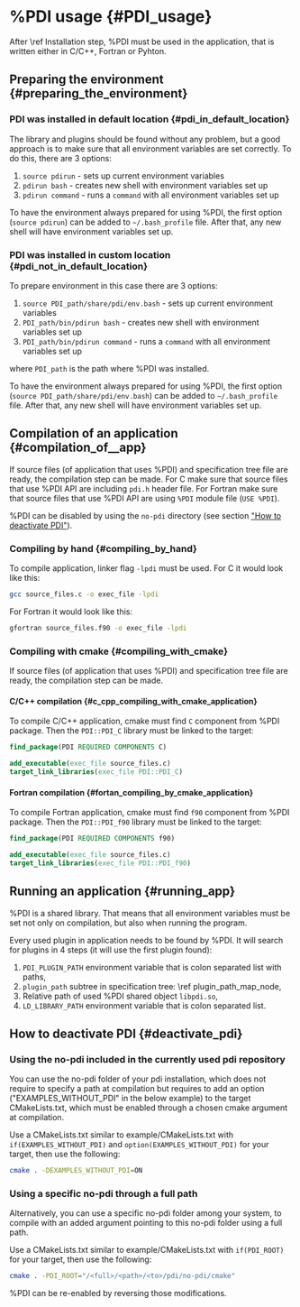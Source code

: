 # %PDI usage {#PDI_usage}

After \ref Installation step, %PDI must be used in the application, that
is written either in C/C++, Fortran or Pyhton.

## Preparing the environment {#preparing_the_environment}

### PDI was installed in default location {#pdi_in_default_location}

The library and plugins should be found without any problem, but a good approach is to
make sure that all environment variables are set correctly. To do this, there are 3 options:

1. `source pdirun` - sets up current environment variables
2. `pdirun bash` - creates new shell with environment variables set up
3. `pdirun command` - runs a `command` with all environment variables set up

To have the environment always prepared for using %PDI, the first option (`source pdirun`)
can be added to `~/.bash_profile` file. After that, any new shell will have environment
variables set up.

### PDI was installed in custom location {#pdi_not_in_default_location}

To prepare environment in this case there are 3 options:

1. `source PDI_path/share/pdi/env.bash` - sets up current environment variables
2. `PDI_path/bin/pdirun bash` - creates new shell with environment variables set up
3. `PDI_path/bin/pdirun command` - runs a `command` with all environment variables set up

where `PDI_path` is the path where %PDI was installed.

To have the environment always prepared for using %PDI, the first option (`source PDI_path/share/pdi/env.bash`)
can be added to `~/.bash_profile` file. After that, any new shell will have environment
variables set up.

## Compilation of an application {#compilation_of__app}

If source files (of application that uses %PDI) and specification tree file are ready, the compilation step can be made.
For C make sure that source files that use %PDI API are including `pdi.h` header file.
For Fortran make sure that source files that use %PDI API are using `%PDI` module file (`USE %PDI`).

%PDI can be disabled by using the `no-pdi` directory (see section ["How to deactivate PDI"](#deactivate_pdi)).

### Compiling by hand {#compiling_by_hand}

To compile application, linker flag `-lpdi` must be used.
For C it would look like this:

```bash
gcc source_files.c -o exec_file -lpdi
```

For Fortran it would look like this:

```bash
gfortran source_files.f90 -o exec_file -lpdi
```

### Compiling with cmake {#compiling_with_cmake}

If source files (of application that uses %PDI) and specification tree file are ready, the compilation step can be made.

#### C/C++ compilation {#c_cpp_compiling_with_cmake_application}

To compile C/C++ application, cmake must find `C` component from %PDI package.
Then the `PDI::PDI_C` library must be linked to the target:

```cmake
find_package(PDI REQUIRED COMPONENTS C)

add_executable(exec_file source_files.c)
target_link_libraries(exec_file PDI::PDI_C)
```

#### Fortran compilation {#fortan_compiling_by_cmake_application}

To compile Fortran application, cmake must find `f90` component from %PDI package.
Then the `PDI::PDI_f90` library must be linked to the target:

```cmake
find_package(PDI REQUIRED COMPONENTS f90)

add_executable(exec_file source_files.c)
target_link_libraries(exec_file PDI::PDI_f90)
```

## Running an application {#running_app}

%PDI is a shared library. That means that all environment variables
must be set not only on compilation, but also when running the program.

Every used plugin in application needs to be found by %PDI. It will search for
plugins in 4 steps (it will use the first plugin found):

1. `PDI_PLUGIN_PATH` environment variable that is colon separated list with paths,
2. `plugin_path` subtree in specification tree: \ref plugin_path_map_node,
3. Relative path of used %PDI shared object `libpdi.so`,
4. `LD_LIBRARY_PATH` environment variable that is colon separated list.

## How to deactivate PDI {#deactivate_pdi}

### Using the no-pdi included in the currently used pdi repository

You can use the no-pdi folder of your pdi installation, 
which does not require to specify a path at compilation 
but requires to add an option ("EXAMPLES_WITHOUT_PDI" in the below example) 
to the target CMakeLists.txt, 
which must be enabled through a chosen cmake argument at compilation.

Use a CMakeLists.txt similar to example/CMakeLists.txt 
with `if(EXAMPLES_WITHOUT_PDI)` and `option(EXAMPLES_WITHOUT_PDI)` for your target, 
then use the following:
```bash
cmake . -DEXAMPLES_WITHOUT_PDI=ON
```

### Using a specific no-pdi through a full path

Alternatively, you can use a specific no-pdi folder among your system, 
to compile with an added argument pointing to this no-pdi folder using a full path.

Use a CMakeLists.txt similar to example/CMakeLists.txt 
with `if(PDI_ROOT)` for your target, 
then use the following:
```bash
cmake . -PDI_ROOT="/<full>/<path>/<to>/pdi/no-pdi/cmake"
```

%PDI can be re-enabled by reversing those modifications.
